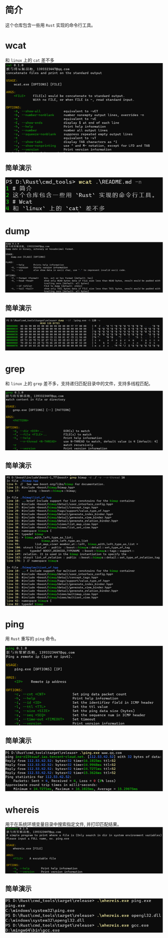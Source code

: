 # 简介
这个仓库包含一些用 `Rust` 实现的命令行工具。

# wcat

和 `linux` 上的 `cat` 差不多
![](imgs/wcat.PNG)

## 简单演示

![](imgs/wcat-n.PNG)

# dump

![](imgs/dump.PNG)

## 简单演示

![](imgs/dump-h-v.PNG)

# grep

和 `linux` 上的 `grep` 差不多，支持递归匹配目录中的文件，支持多线程匹配。

![](imgs/grep.PNG)

## 简单演示

![](imgs/grep-r.PNG)

# ping

用 `Rust` 重写的 `ping` 命令。

![](imgs/ping.PNG)

## 简单演示

![](imgs/ping-run.PNG)

# whereis
用于在系统环境变量目录中搜索指定文件, 并打印匹配结果。
![](imgs/whereis.PNG)

## 简单演示

![](imgs/whereis-run.PNG)
